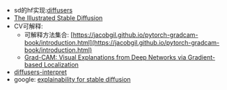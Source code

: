 - sd的hf实现:[diffusers](https://github.com/huggingface/diffusers)
- [The Illustrated Stable Diffusion](https://jalammar.github.io/illustrated-stable-diffusion/)
- CV可解释:
  - 可解释方法集合: [https://jacobgil.github.io/pytorch-gradcam-book/introduction.html](https://jacobgil.github.io/pytorch-gradcam-book/introduction.html)
  - [Grad-CAM: Visual Explanations from Deep Networks via Gradient-based Localization](https://arxiv.org/pdf/1610.02391)
- [diffusers-interpret](https://github.com/JoaoLages/diffusers-interpret?tab=readme-ov-file)
- google:  [explainability for stable diffusion](https://www.google.com.hk/search?q=explainability+for+stable+diffusion&sca_esv=4798f66b03e5dfbb&sxsrf=ACQVn08DavTZgFtR8ePGAlnmnr7HZn7Zpg%3A1714720890501&source=hp&ei=epA0Zty5HNaavr0Ps-aRyAo&iflsig=ANes7DEAAAAAZjSeisnwZk7qcD7RjUOBB2OcPr5Dfjhm&ved=0ahUKEwjc3sKM-fCFAxVWja8BHTNzBKkQ4dUDCBU&uact=5&oq=explainability+for+stable+diffusion&gs_lp=Egdnd3Mtd2l6IiNleHBsYWluYWJpbGl0eSBmb3Igc3RhYmxlIGRpZmZ1c2lvbjIFECEYoAFI-ipQAFiaJ3ABeACQAQCYAe8CoAGbIaoBCDAuMjEuMC4zuAEDyAEA-AEC-AEBmAIWoAL_HcICBRAAGIAEwgILEAAYgAQYkQIYigXCAgoQABiABBgUGIcCwgIIEAAYgAQYywHCAgcQABiABBgNwgIGEAAYFhgewgILEAAYgAQYhgMYigXCAgcQIRigARgKmAMAkgcIMS4xOC4wLjOgB8hn&sclient=gws-wiz)